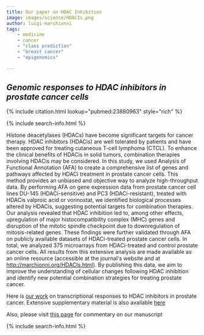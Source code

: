 ```yaml
---
title: Our paper on HDAC Inhibition
image: images/science/HDACIs.png
author: luigi-marchionni
tags:
    - medicine
    - cancer
    - "class prediction"
    - "breast cancer"
    - "epigenomics"

---
```


## *Genomic responses to HDAC inhibitors in prostate cancer cells*

{% include citation.html lookup="pubmed:23880963" style="rich" %}

{% include search-info.html %}

Histone deacetylases (HDACs) have become significant targets for cancer therapy. HDAC inhibitors (HDACis) are well tolerated by patients and have been approved for treating cutaneous T-cell lymphoma (CTCL). To enhance the clinical benefits of HDACis in solid tumors, combination therapies involving HDACis may be considered. In this study, we used Analysis of Functional Annotation (AFA) to create a comprehensive list of genes and pathways affected by HDACi treatment in prostate cancer cells. This method provides an unbiased and objective way to analyze high-throughput data. By performing AFA on gene expression data from prostate cancer cell lines DU-145 (HDACi-sensitive) and PC3 (HDACi-resistant), treated with HDACis valproic acid or vorinostat, we identified biological processes altered by HDACis, suggesting potential targets for combination therapies. Our analysis revealed that HDAC inhibition led to, among other effects, upregulation of major histocompatibility complex (MHC) genes and disruption of the mitotic spindle checkpoint due to downregulation of mitosis-related genes. These findings were further validated through AFA on publicly available datasets of HDACi-treated prostate cancer cells. In total, we analyzed 375 microarrays from HDACi-treated and control prostate cancer cells. All results from this extensive analysis are made available as an online resource (accessible at the journal's website and at http://marchionni.org/HDACIs.html). By publishing this data, we aim to improve the understanding of cellular changes following HDAC inhibition and identify new potential combination strategies for treating prostate cancer.


Here is [our work](https://www.ncbi.nlm.nih.gov/pmc/articles/PMC3883768/) 
on transcriptional responses to HDAC inhibitors in prostate cancer.
Extensive supplementary material is also available [here](HDACIs.html)


Also, please visit [this page](https://www.urotoday.com/recent-abstracts/urologic-oncology/mcrpc-treatment/70874-analysis-of-the-genomic-response-of-human-prostate-cancer-cells-to-histone-deacetylase-inhibitors-beyond-the-abstract-by-michel-d-wissing-madeleine-s-q-kortenhorst-and-luigi-marchionni.html) for commentary on our manuscript

{% include search-info.html %}
